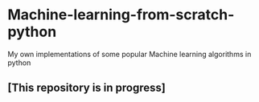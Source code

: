 # Machine-learning-from-scratch-python
My own implementations  of some popular Machine learning algorithms in python

[This repository is in progress]
---
